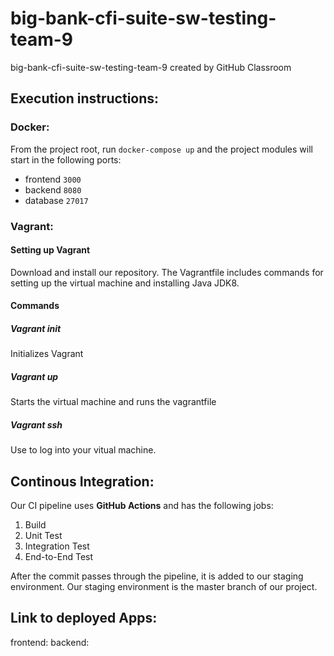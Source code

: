 # big-bank-cfi-suite-sw-testing-team-9
big-bank-cfi-suite-sw-testing-team-9 created by GitHub Classroom

## Execution instructions:
### Docker:

From the project root, run `docker-compose up` and the project modules will start in the following ports:
- frontend `3000`
- backend `8080`
- database `27017`

### Vagrant:  
#### Setting up Vagrant 
Download and install our repository. The Vagrantfile includes commands for setting up the 
virtual machine and installing Java JDK8.
#### Commands
##### Vagrant init
Initializes Vagrant
##### Vagrant up
Starts the virtual machine and runs the vagrantfile
##### Vagrant ssh 
Use to log into your vitual machine.


## Continous Integration:
Our CI pipeline uses **GitHub Actions** and has the following jobs:

1. Build
2. Unit Test
3. Integration Test
4. End-to-End Test

After the commit passes through the pipeline, it is added to our staging environment.
Our staging environment is the master branch of our project.


## Link to deployed Apps:
frontend: 
backend: 